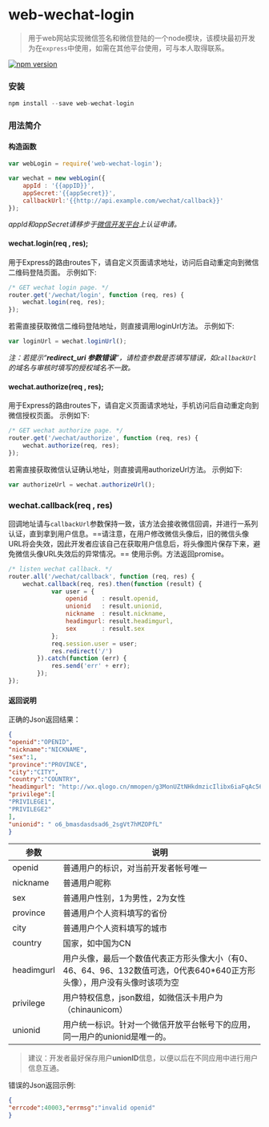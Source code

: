 # web-wechat-login

> 用于web网站实现微信签名和微信登陆的一个node模块，该模块最初开发为在`express`中使用，如需在其他平台使用，可与本人取得联系。

[![npm version](https://img.shields.io/npm/v/jquery-weui.svg)](https://www.npmjs.com/package/web-wechat-login)

### 安装
```javascript
npm install --save web-wechat-login
```

### 用法简介

#### 构造函数
```javascript
var webLogin = require('web-wechat-login');

var wechat = new webLogin({
    appId : '{{appID}}',
    appSecret:'{{appSecret}}',
    callbackUrl:'{{http://api.example.com/wechat/callback}}'
});
```
*appId和appSecret请移步于[微信开发平台](https://open.weixin.qq.com/)上认证申请。*

#### wechat.login(req , res);
用于Express的路由routes下，请自定义页面请求地址，访问后自动重定向到微信二维码登陆页面。
示例如下:
```javascript
/* GET wechat login page. */
router.get('/wechat/login', function (req, res) {
    wechat.login(req, res);
});
```
若需直接获取微信二维码登陆地址，则直接调用loginUrl方法。
示例如下:
```javascript
var loginUrl = wechat.loginUrl();
```
*注：若提示“**redirect_uri 参数错误**”，请检查参数是否填写错误，如`callbackUrl`的域名与审核时填写的授权域名不一致。*

#### wechat.authorize(req , res);
用于Express的路由routes下，请自定义页面请求地址，手机访问后自动重定向到微信授权页面。
示例如下:
```javascript
/* GET wechat authorize page. */
router.get('/wechat/authorize', function (req, res) {
    wechat.authorize(req, res);
});
```
若需直接获取微信认证确认地址，则直接调用authorizeUrl方法。
示例如下:
```javascript
var authorizeUrl = wechat.authorizeUrl();
```

### wechat.callback(req , res)
回调地址请与`callbackUrl`参数保持一致，该方法会接收微信回调，并进行一系列认证，直到拿到用户信息。==请注意，在用户修改微信头像后，旧的微信头像URL将会失效，因此开发者应该自己在获取用户信息后，将头像图片保存下来，避免微信头像URL失效后的异常情况。==
使用示例。方法返回promise。
```javascript
/* listen wechat callback. */
router.all('/wechat/callback', function (req, res) {
    wechat.callback(req, res).then(function (result) {
            var user = {
                openid    : result.openid,
                unionid   : result.unionid,
                nickname  : result.nickname,
                headimgurl: result.headimgurl,
                sex       : result.sex
            };
            req.session.user = user;
            res.redirect('/')
        }).catch(function (err) {
            res.send('err' + err);
        });
});
```
#### 返回说明
正确的Json返回结果：

```json
{ 
"openid":"OPENID",
"nickname":"NICKNAME",
"sex":1,
"province":"PROVINCE",
"city":"CITY",
"country":"COUNTRY",
"headimgurl": "http://wx.qlogo.cn/mmopen/g3MonUZtNHkdmzicIlibx6iaFqAc56vxLSUfpb6n5WKSYVY0ChQKkiaJSgQ1dZuTOgvLLrhJbERQQ4eMsv84eavHiaiceqxibJxCfHe/0",
"privilege":[
"PRIVILEGE1", 
"PRIVILEGE2"
],
"unionid": " o6_bmasdasdsad6_2sgVt7hMZOPfL"
}
```

参数 | 说明
---|---
openid | 普通用户的标识，对当前开发者帐号唯一
nickname | 普通用户昵称
sex | 普通用户性别，1为男性，2为女性
province | 普通用户个人资料填写的省份
city | 普通用户个人资料填写的城市
country | 国家，如中国为CN
headimgurl | 用户头像，最后一个数值代表正方形头像大小（有0、46、64、96、132数值可选，0代表640*640正方形头像），用户没有头像时该项为空
privilege | 用户特权信息，json数组，如微信沃卡用户为（chinaunicom）
unionid | 用户统一标识。针对一个微信开放平台帐号下的应用，同一用户的unionid是唯一的。
> 建议：开发者最好保存用户**unionID**信息，以便以后在不同应用中进行用户信息互通。

错误的Json返回示例:

```json
{ 
"errcode":40003,"errmsg":"invalid openid"
}
```